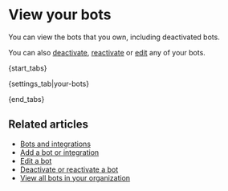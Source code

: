 # View your bots

You can view the bots that you own, including deactivated bots.

You can also [deactivate](/help/deactivate-or-reactivate-a-bot#deactivate-a-bot),
[reactivate](/help/deactivate-or-reactivate-a-bot#reactivate-a-bot) or
[edit](/help/edit-a-bot#edit-your-bot) any of your bots.

{start_tabs}

{settings_tab|your-bots}

{end_tabs}

## Related articles

* [Bots and integrations](/help/bots-and-integrations)
* [Add a bot or integration](/help/add-a-bot-or-integration)
* [Edit a bot](/help/edit-a-bot)
* [Deactivate or reactivate a bot](/help/deactivate-or-reactivate-a-bot)
* [View all bots in your organization](/help/view-all-bots-in-your-organization)
